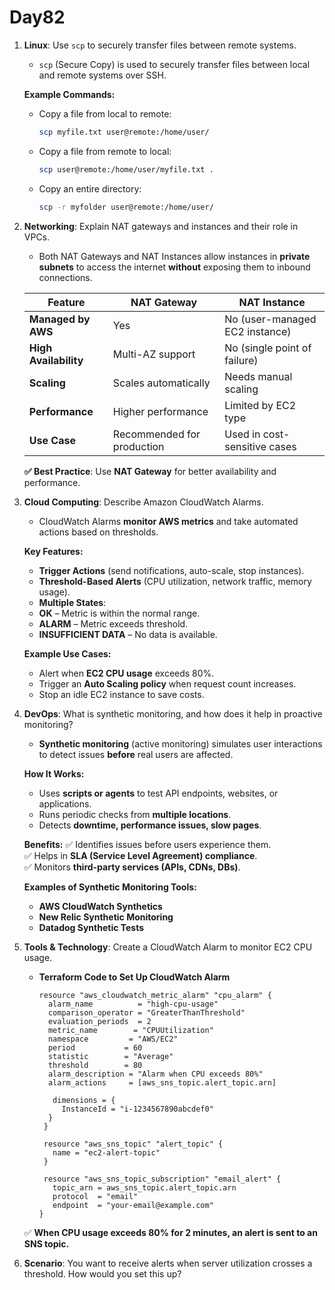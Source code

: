 # Day82 


1. **Linux**: Use `scp` to securely transfer files between remote systems.
   - `scp` (Secure Copy) is used to securely transfer files between local and remote systems over SSH.

   **Example Commands:**
   - Copy a file from local to remote:
     ```sh
     scp myfile.txt user@remote:/home/user/
     ```
   - Copy a file from remote to local:
     ```sh
     scp user@remote:/home/user/myfile.txt .
     ```
   - Copy an entire directory:
     ```sh
     scp -r myfolder user@remote:/home/user/
     ```


2. **Networking**: Explain NAT gateways and instances and their role in VPCs.
   - Both NAT Gateways and NAT Instances allow instances in **private subnets** to access the internet **without** exposing them to inbound connections.

   | Feature            | NAT Gateway                   | NAT Instance                  |
   |-------------------|-----------------------------|------------------------------|
   | **Managed by AWS** | Yes                          | No (user-managed EC2 instance) |
   | **High Availability** | Multi-AZ support            | No (single point of failure) |
   | **Scaling**        | Scales automatically        | Needs manual scaling         |
   | **Performance**    | Higher performance          | Limited by EC2 type          |
   | **Use Case**      | Recommended for production  | Used in cost-sensitive cases |

   **✅ Best Practice**: Use **NAT Gateway** for better availability and performance.


3. **Cloud Computing**: Describe Amazon CloudWatch Alarms.
   - CloudWatch Alarms **monitor AWS metrics** and take automated actions based on thresholds.

   **Key Features:**
   - **Trigger Actions** (send notifications, auto-scale, stop instances).
   - **Threshold-Based Alerts** (CPU utilization, network traffic, memory usage).
   - **Multiple States**:
    - **OK** – Metric is within the normal range.
    - **ALARM** – Metric exceeds threshold.
    - **INSUFFICIENT DATA** – No data is available.

   **Example Use Cases:**
    - Alert when **EC2 CPU usage** exceeds 80%.
    - Trigger an **Auto Scaling policy** when request count increases.
    - Stop an idle EC2 instance to save costs.


4. **DevOps**: What is synthetic monitoring, and how does it help in proactive monitoring?
   - **Synthetic monitoring** (active monitoring) simulates user interactions to detect issues **before** real users are affected.

   **How It Works:**
    - Uses **scripts or agents** to test API endpoints, websites, or applications.
    - Runs periodic checks from **multiple locations**.
    - Detects **downtime, performance issues, slow pages**.

   **Benefits:**
    ✅ Identifies issues before users experience them.  
    ✅ Helps in **SLA (Service Level Agreement) compliance**.  
    ✅ Monitors **third-party services (APIs, CDNs, DBs)**.  

   **Examples of Synthetic Monitoring Tools:**
    - **AWS CloudWatch Synthetics**
    - **New Relic Synthetic Monitoring**
    - **Datadog Synthetic Tests**


5. **Tools & Technology**: Create a CloudWatch Alarm to monitor EC2 CPU usage.
   - **Terraform Code to Set Up CloudWatch Alarm**
     ```hcl
     resource "aws_cloudwatch_metric_alarm" "cpu_alarm" {
       alarm_name          = "high-cpu-usage"
       comparison_operator = "GreaterThanThreshold"
       evaluation_periods  = 2
       metric_name        = "CPUUtilization"
       namespace         = "AWS/EC2"
       period           = 60
       statistic        = "Average"
       threshold        = 80
       alarm_description = "Alarm when CPU exceeds 80%"
       alarm_actions     = [aws_sns_topic.alert_topic.arn]
     
        dimensions = {
          InstanceId = "i-1234567890abcdef0"
       }
      }

      resource "aws_sns_topic" "alert_topic" {
        name = "ec2-alert-topic"
      }

      resource "aws_sns_topic_subscription" "email_alert" {
        topic_arn = aws_sns_topic.alert_topic.arn
        protocol  = "email"
        endpoint  = "your-email@example.com"
     }
     ```

   ✅ **When CPU usage exceeds 80% for 2 minutes, an alert is sent to an SNS topic.**


6. **Scenario**: You want to receive alerts when server utilization crosses a threshold. How would you set this up?

 
